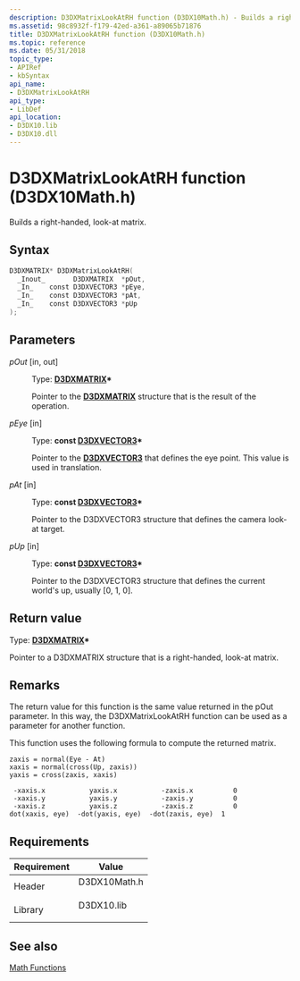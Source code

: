 ```yaml
---
description: D3DXMatrixLookAtRH function (D3DX10Math.h) - Builds a right-handed, look-at matrix.
ms.assetid: 98c8932f-f179-42ed-a361-a89065b71876
title: D3DXMatrixLookAtRH function (D3DX10Math.h)
ms.topic: reference
ms.date: 05/31/2018
topic_type: 
- APIRef
- kbSyntax
api_name: 
- D3DXMatrixLookAtRH
api_type: 
- LibDef
api_location: 
- D3DX10.lib
- D3DX10.dll
---
```


# D3DXMatrixLookAtRH function (D3DX10Math.h)

Builds a right-handed, look-at matrix.

## Syntax


```C++
D3DXMATRIX* D3DXMatrixLookAtRH(
  _Inout_       D3DXMATRIX  *pOut,
  _In_    const D3DXVECTOR3 *pEye,
  _In_    const D3DXVECTOR3 *pAt,
  _In_    const D3DXVECTOR3 *pUp
);
```



## Parameters

<dl> <dt>

*pOut* \[in, out\]
</dt> <dd>

Type: **[**D3DXMATRIX**](../direct3d9/d3dxmatrix.md)\***

Pointer to the [**D3DXMATRIX**](d3d10-d3dxmatrix.md) structure that is the result of the operation.

</dd> <dt>

*pEye* \[in\]
</dt> <dd>

Type: **const [**D3DXVECTOR3**](../direct3d9/d3dxvector3.md)\***

Pointer to the [**D3DXVECTOR3**](d3d10-d3dxvector3.md) that defines the eye point. This value is used in translation.

</dd> <dt>

*pAt* \[in\]
</dt> <dd>

Type: **const [**D3DXVECTOR3**](../direct3d9/d3dxvector3.md)\***

Pointer to the D3DXVECTOR3 structure that defines the camera look-at target.

</dd> <dt>

*pUp* \[in\]
</dt> <dd>

Type: **const [**D3DXVECTOR3**](../direct3d9/d3dxvector3.md)\***

Pointer to the D3DXVECTOR3 structure that defines the current world's up, usually \[0, 1, 0\].

</dd> </dl>

## Return value

Type: **[**D3DXMATRIX**](../direct3d9/d3dxmatrix.md)\***

Pointer to a D3DXMATRIX structure that is a right-handed, look-at matrix.

## Remarks

The return value for this function is the same value returned in the pOut parameter. In this way, the D3DXMatrixLookAtRH function can be used as a parameter for another function.

This function uses the following formula to compute the returned matrix.


```
zaxis = normal(Eye - At)
xaxis = normal(cross(Up, zaxis))
yaxis = cross(zaxis, xaxis)
    
 -xaxis.x           yaxis.x           -zaxis.x          0
 -xaxis.y           yaxis.y           -zaxis.y          0
 -xaxis.z           yaxis.z           -zaxis.z          0
dot(xaxis, eye)  -dot(yaxis, eye)  -dot(zaxis, eye)  1
```



## Requirements



| Requirement | Value |
|--------------------|-----------------------------------------------------------------------------------------|
| Header<br/>  | <dl> <dt>D3DX10Math.h</dt> </dl> |
| Library<br/> | <dl> <dt>D3DX10.lib</dt> </dl>   |



## See also

<dl> <dt>

[Math Functions](d3d10-graphics-reference-d3dx10-functions-math.md)
</dt> </dl>

 

 
